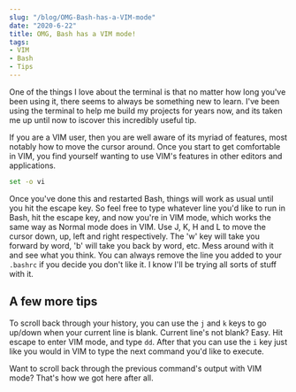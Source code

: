 ```yaml
--- 
slug: "/blog/OMG-Bash-has-a-VIM-mode" 
date: "2020-6-22" 
title: OMG, Bash has a VIM mode!  
tags:
- VIM
- Bash
- Tips
---
```


One of the things I love about the terminal is that no matter how long you've
been using it, there seems to always be something new to learn. I've been using
the terminal to help me build my projects for years now, and its taken me up
until now to iscover this incredibly useful tip. 

If you are a VIM user, then you are well aware of its myriad of features, most
notably how to move the cursor around. Once you start to get comfortable in VIM,
you find yourself wanting to use VIM's features in other editors and
applications.  

```bash 
set -o vi 
```

Once you've done this and restarted Bash, things will work as usual until you
hit the escape key. So feel free to type whatever line you'd like to run in
Bash, hit the escape key, and now you're in VIM mode, which works the same way
as Normal mode does in VIM. Use J, K, H and L to move the cursor down, up, left
and right respectively. The 'w' key will take you forward by word, 'b' will take
you back by word, etc. Mess around with it and see what you think. You can
always remove the line you added to your `.bashrc` if you decide you don't like
it. I know I'll be trying all sorts of stuff with it.

## A few more tips

To scroll back through your history, you can use the `j` and `k` keys to go
up/down when your current line is blank. Current line's not blank? Easy. Hit
escape to enter VIM mode, and type `dd`. After that you can use the `i` key just
like you would in VIM to type the next command you'd like to execute.

Want to scroll back through the previous command's output with VIM mode? That's
how we got here after all. 
